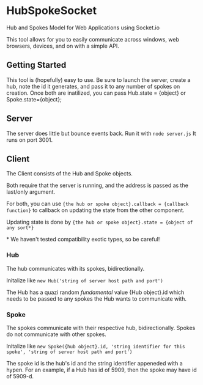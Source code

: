 # HubSpokeSocket
Hub and Spokes Model for Web Applications using Socket.io

This tool allows for you to easily communicate across windows, web browsers, devices, and on with a simple API.

## Getting Started
This tool is (hopefully) easy to use. Be sure to launch the server, create a hub, note the id it generates, and pass it to any number of spokes on creation. Once both are inatilized, you can pass Hub.state = {object} or Spoke.state={object};

## Server
The server does little but bounce events back. Run it with `node server.js`
It runs on port 3001.

## Client
The Client consists of the Hub and Spoke objects.

Both require that the server is running, and the address is passed as the last/only argument.

For both, you can use `{the hub or spoke object}.callback = {callback function}` to callback on updating the state from the other component.

Updating state is done by `{the hub or spoke object}.state = {object of any sort*}` 

\* We haven't tested compatibility exotic types, so be careful!

### Hub
The hub communicates with its spokes, bidirectionally.

Initalize like `new Hub('string of server host path and port')`

The Hub has a quazi random *fundamental* value {Hub object}.id which needs to be passed to any spokes the Hub wants to communicate with.
### Spoke
The spokes communicate with their respective hub, bidirectionally. Spokes do not communicate with other spokes.

Initalize like `new Spoke({hub object}.id, 'string identifier for this spoke', 'string of server host path and port')`

The spoke id is the hub's id and the string identifier appeneded with a hypen. For an example, if a Hub has id of 5909, then the spoke may have id of 5909-d.

